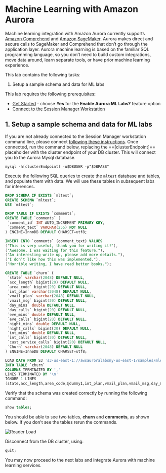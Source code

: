# Machine Learning with Amazon Aurora

Machine learning integration with Amazon Aurora currently supports <a href="https://aws.amazon.com/comprehend/" target="_blank">Amazon Comprehend</a> and <a href="https://aws.amazon.com/sagemaker/" target="_blank">Amazon SageMaker</a>. Aurora makes direct and secure calls to SageMaker and Comprehend that don’t go through the application layer. Aurora machine learning is based on the familiar SQL programming language, so you don’t need to build custom integrations, move data around, learn separate tools, or have prior machine learning experience.

This lab contains the following tasks:

1. Setup a sample schema and data for ML labs

This lab requires the following prerequisites:

* [Get Started](/prereqs/environment/) - choose **Yes** for the **Enable Aurora ML Labs?** feature option
* [Connect to the Session Manager Workstation](/prereqs/connect/)

## 1. Setup a sample schema and data for ML labs

If you are not already connected to the Session Manager workstation command line, please connect [following these instructions](/prereqs/connect/). Once connected, run the command below, replacing the ==[clusterEndpoint]== placeholder with the cluster endpoint of your DB cluster. This will connect you to the Aurora Mysql database.

```shell
mysql -h[clusterEndpoint] -u$DBUSER -p"$DBPASS"
```

Execute the following SQL queries to create the `mltest` database and tables, and populate them with data. We will use these tables in subsequent labs for inferences.

```sql
DROP SCHEMA IF EXISTS `mltest`;
CREATE SCHEMA `mltest`;
USE `mltest`;

DROP TABLE IF EXISTS `comments`;
CREATE TABLE `comments` (
 `comment_id` INT AUTO_INCREMENT PRIMARY KEY,
 `comment_text` VARCHAR(255) NOT NULL
) ENGINE=InnoDB DEFAULT CHARSET=utf8;

INSERT INTO `comments` (comment_text) VALUES
("This is very useful, thank you for writing it!"),
("Awesome, I was waiting for this feature."),
("An interesting write up, please add more details."),
("I don’t like how this was implemented."),
("Horrible writing, I have read better books.");

CREATE TABLE `churn` (
 `state` varchar(2048) DEFAULT NULL,
 `acc_length` bigint(20) DEFAULT NULL,
 `area_code` bigint(20) DEFAULT NULL,
 `int_plan` varchar(2048) DEFAULT NULL,
 `vmail_plan` varchar(2048) DEFAULT NULL,
 `vmail_msg` bigint(20) DEFAULT NULL,
 `day_mins` double DEFAULT NULL,
 `day_calls` bigint(20) DEFAULT NULL,
 `eve_mins` double DEFAULT NULL,
 `eve_calls` bigint(20) DEFAULT NULL,
 `night_mins` double DEFAULT NULL,
 `night_calls` bigint(20) DEFAULT NULL,
 `int_mins` double DEFAULT NULL,
 `int_calls` bigint(20) DEFAULT NULL,
 `cust_service_calls` bigint(20) DEFAULT NULL,
 `Churn` varchar(2048) DEFAULT NULL
) ENGINE=InnoDB DEFAULT CHARSET=utf8;

LOAD DATA FROM S3 's3-us-east-1://awsauroralabsmy-us-east-1/samples/mldata/churn.txt'
INTO TABLE `churn`
COLUMNS TERMINATED BY ','
LINES TERMINATED BY '\n'
IGNORE 1 LINES
(state,acc_length,area_code,@dummy1,int_plan,vmail_plan,vmail_msg,day_mins,day_calls,@dummy2,eve_mins,eve_calls,@dummy3,night_mins,night_calls,@dummy4,int_mins,int_calls,@dummy5,cust_service_calls,Churn);
```

Verify that the schema was created correctly by running the following command:

```sql
show tables;
```

You should be able to see two tables, **churn** and **comments**, as shown below. If you don't see the tables rerun the commands.

<span class="image">![Reader Load](/ml/overview/1-tables.png?raw=true)</span>

Disconnect from the DB cluster, using:

```sql
quit;
```

You may now proceed to the next labs and integrate Aurora with machine learning services.
